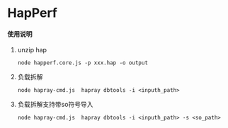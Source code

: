 # HapPerf

#### 使用说明
1.  unzip hap
    ```
    node happerf.core.js -p xxx.hap -o output
    ```
2.  负载拆解
    ```
    node hapray-cmd.js  hapray dbtools -i <inputh_path>
    ```
3.  负载拆解支持带so符号导入
    ```
    node hapray-cmd.js  hapray dbtools -i <inputh_path> -s <so_path>
    ```



